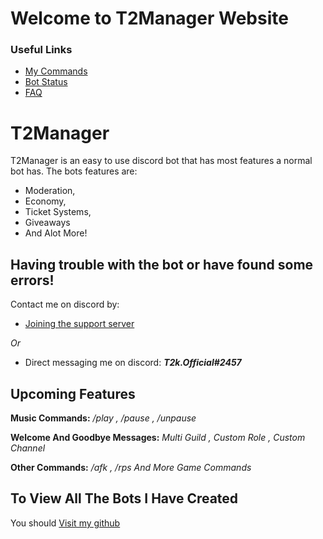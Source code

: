 # Welcome to T2Manager Website
### Useful Links
- [My Commands](./mycommands.md)
- [Bot Status](./botstatus.md)
- [FAQ](./faq.md)


# T2Manager

T2Manager is an easy to use discord bot that has most features a normal bot has.
The bots features are:
- Moderation,
- Economy,
- Ticket Systems,
- Giveaways
- And Alot More!

## Having trouble with the bot or have found some errors!
Contact me on discord by:
- [Joining the support server](https://discord.gg/aMgCkekQJ9)

*Or*

- Direct messaging me on discord: ***T2k.Official#2457***


## Upcoming Features
**Music Commands:**
*/play , /pause , /unpause*

**Welcome And Goodbye Messages:**
*Multi Guild , Custom Role , Custom Channel*

**Other Commands:**
*/afk , /rps And More Game Commands*

## To View All The Bots I Have Created
You should [Visit my github](https://github.com/t2k-official)
